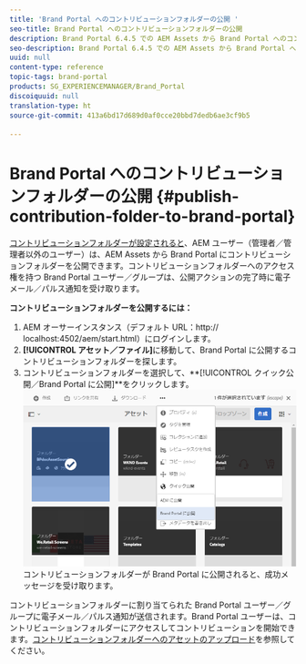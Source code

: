 ```yaml
---
title: 'Brand Portal へのコントリビューションフォルダーの公開 '
seo-title: Brand Portal へのコントリビューションフォルダーの公開
description: Brand Portal 6.4.5 での AEM Assets から Brand Portal へのコントリビューションフォルダーの公開について説明します。
seo-description: Brand Portal 6.4.5 での AEM Assets から Brand Portal へのコントリビューションフォルダーの公開について説明します。
uuid: null
content-type: reference
topic-tags: brand-portal
products: SG_EXPERIENCEMANAGER/Brand_Portal
discoiquuid: null
translation-type: ht
source-git-commit: 413a6bd17d689d0af0cce20bbd7dedb6ae3cf9b5

---
```



# Brand Portal へのコントリビューションフォルダーの公開 {#publish-contribution-folder-to-brand-portal}

[コントリビューションフォルダーが設定されると](brand-portal-configure-contribution-folder-properties.md)、AEM ユーザー（管理者／管理者以外のユーザー）は、AEM Assets から Brand Portal にコントリビューションフォルダーを公開できます。コントリビューションフォルダーへのアクセス権を持つ Brand Portal ユーザー／グループは、公開アクションの完了時に電子メール／パルス通知を受け取ります。

**コントリビューションフォルダーを公開するには：**

1. AEM オーサーインスタンス（デフォルト URL：http:// localhost:4502/aem/start.html）にログインします。
1. **[!UICONTROL アセット／ファイル]**&#x200B;に移動して、Brand Portal に公開するコントリビューションフォルダーを探します。
1. コントリビューションフォルダーを選択して、**[!UICONTROL クイック公開／Brand Portal に公開]**をクリックします。
   ![](assets/publish-contribution-folder-to-bp.png)
コントリビューションフォルダーが Brand Portal に公開されると、成功メッセージを受け取ります。

コントリビューションフォルダーに割り当てられた Brand Portal ユーザー／グループに電子メール／パルス通知が送信されます。Brand Portal ユーザーは、コントリビューションフォルダーにアクセスしてコントリビューションを開始できます。[コントリビューションフォルダーへのアセットのアップロード](brand-portal-upload-assets-to-contribution-folder.md)を参照してください。